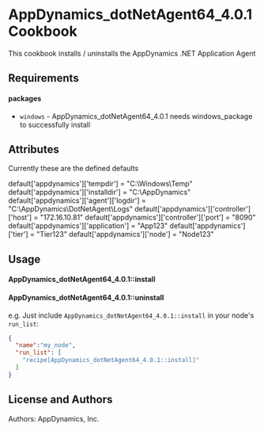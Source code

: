 AppDynamics_dotNetAgent64_4.0.1 Cookbook
========================================
This cookbook installs / uninstalls the AppDynamics .NET Application Agent

Requirements
------------
#### packages
- `windows` - AppDynamics_dotNetAgent64_4.0.1 needs windows_package to successfully install

Attributes
----------
Currently these are the defined defaults

default['appdynamics']['tempdir'] = "C:\\Windows\\Temp"
default['appdynamics']['installdir'] = "C:\\AppDynamics"
default['appdynamics']['agent']['logdir'] = "C:\\AppDynamics\\DotNetAgent\\Logs"
default['appdynamics']['controller']['host'] = "172.16.10.81"
default['appdynamics']['controller']['port'] = "8090"
default['appdynamics']['application'] = "App123"
default['appdynamics']['tier'] = "Tier123"
default['appdynamics']['node'] = "Node123"

Usage
-----
#### AppDynamics_dotNetAgent64_4.0.1::install
#### AppDynamics_dotNetAgent64_4.0.1::uninstall

e.g.
Just include `AppDynamics_dotNetAgent64_4.0.1::install` in your node's `run_list`:

```json
{
  "name":"my_node",
  "run_list": [
    "recipe[AppDynamics_dotNetAgent64_4.0.1::install]"
  ]
}
```


License and Authors
-------------------
Authors: AppDynamics, Inc.
